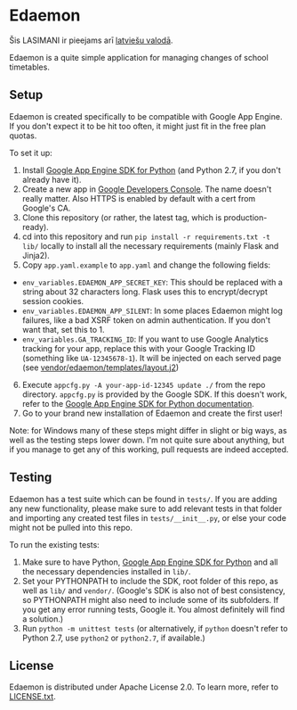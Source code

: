 # Edaemon

Šis LASIMANI ir pieejams arī [latviešu valodā](README.md).

Edaemon is a quite simple application for managing changes of school timetables.

## Setup

Edaemon is created specifically to be compatible with Google App Engine. If you
don't expect it to be hit too often, it might just fit in the free plan quotas.

To set it up:

1. Install [Google App Engine SDK for Python](https://cloud.google.com/appengine/downloads)
  (and Python 2.7, if you don't already have it).
2. Create a new app in [Google Developers Console](https://console.developers.google.com).
  The name doesn't really matter. Also HTTPS is enabled by default with a cert from Google's CA.
3. Clone this repository (or rather, the latest tag, which is production-ready).
4. cd into this repository and run `pip install -r requirements.txt -t lib/` locally
  to install all the necessary requirements (mainly Flask and Jinja2).
5. Copy `app.yaml.example` to `app.yaml` and change the following fields:
  - `env_variables.EDAEMON_APP_SECRET_KEY`: This should be replaced with a string
  about 32 characters long. Flask uses this to encrypt/decrypt session cookies.
  - `env_variables.EDAEMON_APP_SILENT`: In some places Edaemon might log failures,
  like a bad XSRF token on admin authentication. If you don't want that, set this to 1.
  - `env_variables.GA_TRACKING_ID`: If you want to use Google Analytics tracking
  for your app, replace this with your Google Tracking ID (something like `UA-12345678-1`).
  It will be injected on each served page (see
  [vendor/edaemon/templates/layout.j2](vendor/edaemon/template/layout.j2))
6. Execute `appcfg.py -A your-app-id-12345 update ./` from the repo directory.
  `appcfg.py` is provided by the Google SDK. If this doesn't work, refer to the
  [Google App Engine SDK for Python documentation](https://cloud.google.com/appengine/docs/python/).
7. Go to your brand new installation of Edaemon and create the first user!

Note: for Windows many of these steps might differ in slight or big ways, as well
as the testing steps lower down. I'm not quite sure about anything, but if you
manage to get any of this working, pull requests are indeed accepted.

## Testing

Edaemon has a test suite which can be found in `tests/`. If you are adding any new
functionality, please make sure to add relevant tests in that folder and importing
any created test files in `tests/__init__.py`, or else your code might not be
pulled into this repo.

To run the existing tests:

1. Make sure to have Python,
  [Google App Engine SDK for Python](https://cloud.google.com/appengine/downloads)
  and all the necessary dependencies installed in `lib/`.
2. Set your PYTHONPATH to include the SDK, root folder of this repo, as well as
  `lib/` and `vendor/`.
  (Google's SDK is also not of best consistency, so PYTHONPATH might also need to
  include some of its subfolders. If you get any error running tests, Google it.
  You almost definitely will find a solution.)
3. Run `python -m unittest tests` (or alternatively, if `python` doesn't refer
  to Python 2.7, use `python2` or `python2.7`, if available.)

## License

Edaemon is distributed under Apache License 2.0. To learn more, refer to
[LICENSE.txt](LICENSE.txt).
